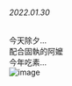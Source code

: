 ###### 2022.01.30   
今天除夕...  
配合固執的阿嬤  
今年吃素...  
![image](https://whaleon120.github.io/blogs/image/20220131_183436.jpg)
